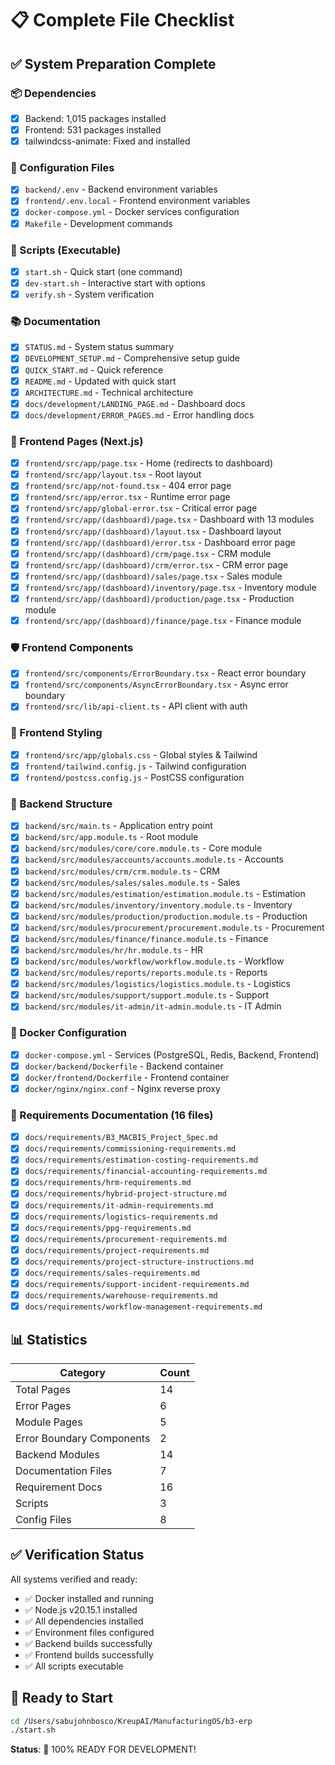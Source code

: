# 📋 Complete File Checklist

## ✅ System Preparation Complete

### 📦 Dependencies
- [x] Backend: 1,015 packages installed
- [x] Frontend: 531 packages installed
- [x] tailwindcss-animate: Fixed and installed

### 🔧 Configuration Files
- [x] `backend/.env` - Backend environment variables
- [x] `frontend/.env.local` - Frontend environment variables
- [x] `docker-compose.yml` - Docker services configuration
- [x] `Makefile` - Development commands

### 📝 Scripts (Executable)
- [x] `start.sh` - Quick start (one command)
- [x] `dev-start.sh` - Interactive start with options
- [x] `verify.sh` - System verification

### 📚 Documentation
- [x] `STATUS.md` - System status summary
- [x] `DEVELOPMENT_SETUP.md` - Comprehensive setup guide
- [x] `QUICK_START.md` - Quick reference
- [x] `README.md` - Updated with quick start
- [x] `ARCHITECTURE.md` - Technical architecture
- [x] `docs/development/LANDING_PAGE.md` - Dashboard docs
- [x] `docs/development/ERROR_PAGES.md` - Error handling docs

### 🎨 Frontend Pages (Next.js)
- [x] `frontend/src/app/page.tsx` - Home (redirects to dashboard)
- [x] `frontend/src/app/layout.tsx` - Root layout
- [x] `frontend/src/app/not-found.tsx` - 404 error page
- [x] `frontend/src/app/error.tsx` - Runtime error page
- [x] `frontend/src/app/global-error.tsx` - Critical error page
- [x] `frontend/src/app/(dashboard)/page.tsx` - Dashboard with 13 modules
- [x] `frontend/src/app/(dashboard)/layout.tsx` - Dashboard layout
- [x] `frontend/src/app/(dashboard)/error.tsx` - Dashboard error page
- [x] `frontend/src/app/(dashboard)/crm/page.tsx` - CRM module
- [x] `frontend/src/app/(dashboard)/crm/error.tsx` - CRM error page
- [x] `frontend/src/app/(dashboard)/sales/page.tsx` - Sales module
- [x] `frontend/src/app/(dashboard)/inventory/page.tsx` - Inventory module
- [x] `frontend/src/app/(dashboard)/production/page.tsx` - Production module
- [x] `frontend/src/app/(dashboard)/finance/page.tsx` - Finance module

### 🛡️ Frontend Components
- [x] `frontend/src/components/ErrorBoundary.tsx` - React error boundary
- [x] `frontend/src/components/AsyncErrorBoundary.tsx` - Async error boundary
- [x] `frontend/src/lib/api-client.ts` - API client with auth

### 🎨 Frontend Styling
- [x] `frontend/src/app/globals.css` - Global styles & Tailwind
- [x] `frontend/tailwind.config.js` - Tailwind configuration
- [x] `frontend/postcss.config.js` - PostCSS configuration

### 🔧 Backend Structure
- [x] `backend/src/main.ts` - Application entry point
- [x] `backend/src/app.module.ts` - Root module
- [x] `backend/src/modules/core/core.module.ts` - Core module
- [x] `backend/src/modules/accounts/accounts.module.ts` - Accounts
- [x] `backend/src/modules/crm/crm.module.ts` - CRM
- [x] `backend/src/modules/sales/sales.module.ts` - Sales
- [x] `backend/src/modules/estimation/estimation.module.ts` - Estimation
- [x] `backend/src/modules/inventory/inventory.module.ts` - Inventory
- [x] `backend/src/modules/production/production.module.ts` - Production
- [x] `backend/src/modules/procurement/procurement.module.ts` - Procurement
- [x] `backend/src/modules/finance/finance.module.ts` - Finance
- [x] `backend/src/modules/hr/hr.module.ts` - HR
- [x] `backend/src/modules/workflow/workflow.module.ts` - Workflow
- [x] `backend/src/modules/reports/reports.module.ts` - Reports
- [x] `backend/src/modules/logistics/logistics.module.ts` - Logistics
- [x] `backend/src/modules/support/support.module.ts` - Support
- [x] `backend/src/modules/it-admin/it-admin.module.ts` - IT Admin

### 🐳 Docker Configuration
- [x] `docker-compose.yml` - Services (PostgreSQL, Redis, Backend, Frontend)
- [x] `docker/backend/Dockerfile` - Backend container
- [x] `docker/frontend/Dockerfile` - Frontend container
- [x] `docker/nginx/nginx.conf` - Nginx reverse proxy

### 📄 Requirements Documentation (16 files)
- [x] `docs/requirements/B3_MACBIS_Project_Spec.md`
- [x] `docs/requirements/commissioning-requirements.md`
- [x] `docs/requirements/estimation-costing-requirements.md`
- [x] `docs/requirements/financial-accounting-requirements.md`
- [x] `docs/requirements/hrm-requirements.md`
- [x] `docs/requirements/hybrid-project-structure.md`
- [x] `docs/requirements/it-admin-requirements.md`
- [x] `docs/requirements/logistics-requirements.md`
- [x] `docs/requirements/ppg-requirements.md`
- [x] `docs/requirements/procurement-requirements.md`
- [x] `docs/requirements/project-requirements.md`
- [x] `docs/requirements/project-structure-instructions.md`
- [x] `docs/requirements/sales-requirements.md`
- [x] `docs/requirements/support-incident-requirements.md`
- [x] `docs/requirements/warehouse-requirements.md`
- [x] `docs/requirements/workflow-management-requirements.md`

## 📊 Statistics

| Category | Count |
|----------|-------|
| Total Pages | 14 |
| Error Pages | 6 |
| Module Pages | 5 |
| Error Boundary Components | 2 |
| Backend Modules | 14 |
| Documentation Files | 7 |
| Requirement Docs | 16 |
| Scripts | 3 |
| Config Files | 8 |

## ✅ Verification Status

All systems verified and ready:
- ✅ Docker installed and running
- ✅ Node.js v20.15.1 installed
- ✅ All dependencies installed
- ✅ Environment files configured
- ✅ Backend builds successfully
- ✅ Frontend builds successfully
- ✅ All scripts executable

## 🚀 Ready to Start

```bash
cd /Users/sabujohnbosco/KreupAI/ManufacturingOS/b3-erp
./start.sh
```

**Status**: 🎉 100% READY FOR DEVELOPMENT!
